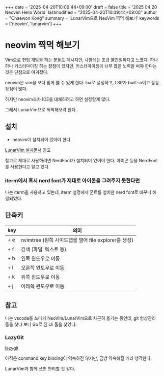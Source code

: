 +++
date = '2025-04-20T10:09:44+09:00'
draft = false
title = '2025 04 20 Neovim Hello World'
lastmodified = "2025-04-20T10:09:44+09:00"
author = "Chaewon Kong"
summary = 'LunarVim으로 NeoVim 찍먹 해보기'
keywords = ['neovim', 'lunarvim']
+++

# neovim 찍먹 해보기

Vim으로 현업 개발을 하는 분들도 계시지만, 나한테는 조금 불친절하다고 느꼈다.
하나하나 커스터마이징 하는 장점이 있지만, 커스터마이징에 너무 많은 노력을 써야 한다는 것은 단점으로 여겨졌다.

neovim은 vim을 보다 쉽게 쓸 수 있게 한다.
lua로 설정하고, LSP가 built-in이고 등등 장점이 많다.

하지만 neovim조차 IDE를 대체하려고 하면 설정할게 많다.

그래서 LunarVim으로 찍먹해보려 한다.


## 설치
- neovim이 설치되어 있어야 한다.

[LunarVim 설치문서](https://www.lunarvim.org/docs/installation) 참고

참고로 제대로 사용하려면 NerdFont가 설치되어 있어야 한다. 아이콘 등을 NerdFont를 사용한다고 알고 있다.

### iterm에서 혹시 nerd font가 제대로 아이콘을 그려주지 못한다면
나는 iterm을 사용하고 있는데, iterm 설정에서 폰트를 설치한 nerd font로 바꾸니 해결되었다.

## 단축키
| key | 의미 |
| ---- | --- |
| <space> + e | nvimtree (왼쪽 사이드탭을 열어 file explorer를 생성) |
| <space> + f | 검색 (파일, 텍스트 등) |
| <ctrl> + h | 왼쪽 윈도우로 이동 |
| <ctrl> + l | 오른쪽 윈도우로 이동 |
| <ctrl> + k | 위쪽 윈도우로 이동 |
| <ctrl> + j | 아래쪽 윈도우로 이동 |

## 참고
나는 vscode를 쓰다가 NeoVim/LunarVim으로 차근히 옮기는 중인데, git 형상관리 툴을 찾다 보니 Go로 된 cli 툴을 찾았다.

### LazyGit
[lazygit](https://github.com/jesseduffield/lazygit/raw/assets/demo/amend_old_commit-compressed.gif)

아직은 command key binding이 익숙하진 않지만, 금방 익숙해질 거라 생각한다.

LunarVim과 함께 쓰면 편리할 것 같다.
